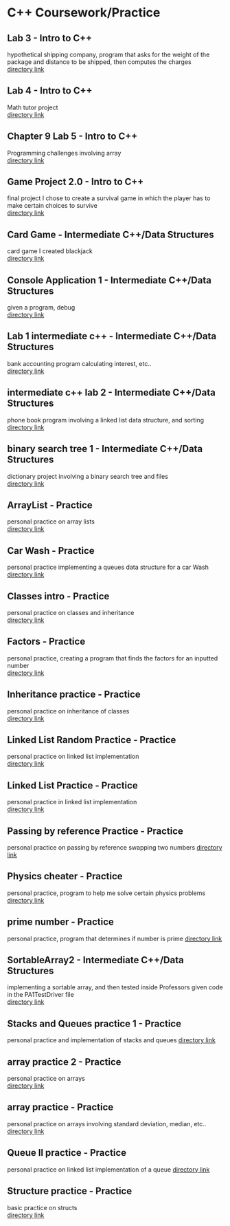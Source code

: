 
# C++ Coursework/Practice 



  ## Lab 3 - Intro to C++
 hypothetical shipping company, program that asks for the weight of the package and distance to be shipped, then computes the charges   
 [directory link](https://github.com/cfeller5547/C_Course_Projects/tree/master/Lab%203)

  ## Lab 4 - Intro to C++
 Math tutor project  
 [directory link](https://github.com/cfeller5547/C_Course_Projects/tree/master/Lab%204)

  ## Chapter 9 Lab 5 - Intro to C++
 Programming challenges involving array  
 [directory link](https://github.com/cfeller5547/C_Course_Projects/tree/master/Chapter%209%20lab%205)

   ## Game Project 2.0 - Intro to C++
  final project I chose to create a survival game in which the player has to make certain choices to survive  
  [directory link](https://github.com/cfeller5547/C_Course_Projects/tree/master/Game%20Project%202.0)

   ## Card Game - Intermediate C++/Data Structures
  card game I created blackjack  
  [directory link](https://github.com/cfeller5547/C_Course_Projects/tree/master/Card%20Game)

  ## Console Application 1 - Intermediate C++/Data Structures
given a program, debug   
[directory link](https://github.com/cfeller5547/C_Course_Projects/tree/master/ConsoleApplication1)

  ## Lab 1 intermediate c++ - Intermediate C++/Data Structures
bank accounting program calculating interest, etc..  
[directory link](https://github.com/cfeller5547/C_Course_Projects/tree/master/Lab%201%20intermediate%20c%2B%2B)

  ## intermediate c++ lab 2 - Intermediate C++/Data Structures
 phone book program involving a linked list data structure, and sorting  
 [directory link](https://github.com/cfeller5547/C_Course_Projects/tree/master/Intermediate%20c%2B%2B%20Lab%202)

  ## binary search tree 1 - Intermediate C++/Data Structures
dictionary project involving a binary search tree and files  
[directory link](https://github.com/cfeller5547/C_Course_Projects/tree/master/Binary%20Search%20Tree%201)

## ArrayList - Practice
personal practice on array lists  
[directory link](https://github.com/cfeller5547/C_Course_Projects/tree/master/ArrayList)

## Car Wash - Practice
personal practice implementing a queues data structure for a car Wash  
[directory link](https://github.com/cfeller5547/C_Course_Projects/tree/master/Car%20Wash)

## Classes intro - Practice
personal practice on classes and inheritance  
[directory link](https://github.com/cfeller5547/C_Course_Projects/tree/master/Classes%20intro)

## Factors - Practice
personal practice, creating a program that finds the factors for an inputted number  
[directory link](https://github.com/cfeller5547/C_Course_Projects/tree/master/Factors)

## Inheritance practice - Practice
personal practice on inheritance of classes  
[directory link](https://github.com/cfeller5547/C_Course_Projects/tree/master/Inheritance%20practice)

## Linked List Random Practice - Practice
personal practice on linked list implementation  
[directory link](https://github.com/cfeller5547/C_Course_Projects/tree/master/Linked%20List%20Random%20Practice)

## Linked List Practice - Practice
personal practice in linked list implementation  
[directory link](https://github.com/cfeller5547/C_Course_Projects/tree/master/Linked%20List%20practice)

## Passing by reference Practice - Practice
personal practice on passing by reference swapping two numbers
[directory link](https://github.com/cfeller5547/C_Course_Projects/tree/master/Passing%20by%20reference%20practice)

## Physics cheater - Practice
personal practice, program to help me solve certain physics problems
[directory link](https://github.com/cfeller5547/C_Course_Projects/tree/master/Physics%20cheater)

## prime number - Practice
personal practice, program that determines if number is prime
[directory link](https://github.com/cfeller5547/C_Course_Projects/tree/master/Prime%20Number)

## SortableArray2 - Intermediate C++/Data Structures 
implementing a sortable array, and then tested inside Professors given code in the PA1TestDriver file  
[directory link](https://github.com/cfeller5547/C_Course_Projects/tree/master/SortableArray2)

## Stacks and Queues practice 1 - Practice
personal practice and implementation of stacks and queues
[directory link](https://github.com/cfeller5547/C_Course_Projects/tree/master/Stacks%20and%20Queues%20practice%201)

## array practice 2 - Practice
personal practice on arrays  
[directory link](https://github.com/cfeller5547/C_Course_Projects/tree/master/array%20practice%202)
## array practice - Practice
personal practice on arrays involving standard deviation, median, etc..  
[directory link](https://github.com/cfeller5547/C_Course_Projects/tree/master/array%20practice)
## Queue ll practice - Practice
personal practice on linked list implementation of a queue
[directory link](https://github.com/cfeller5547/C_Course_Projects/tree/master/queue%20ll%20practice)
## Structure practice - Practice
basic practice on structs  
[directory link](https://github.com/cfeller5547/C_Course_Projects/tree/master/structure%20practice)

